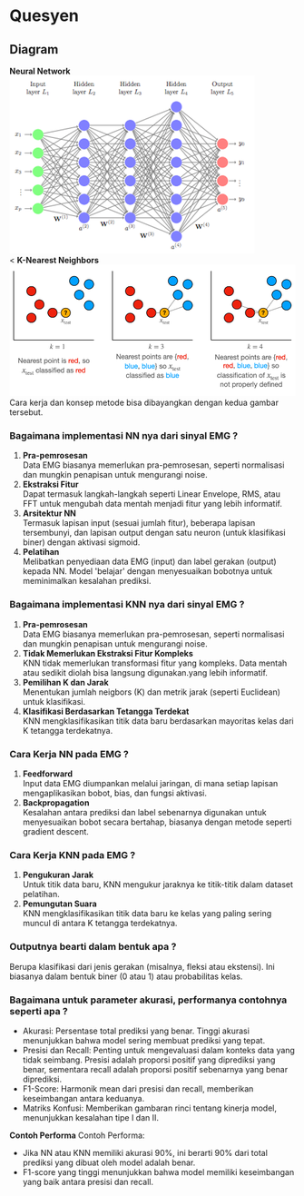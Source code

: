 # Quesyen

## Diagram
<b>Neural Network</b> <br>
![NN Diagram](../image/nnd.png) <br><
<b>K-Nearest Neighbors</b> <br>
![NN Diagram](../image/knnd.png)
Cara kerja dan konsep metode bisa dibayangkan dengan kedua gambar tersebut.

### Bagaimana implementasi NN nya dari sinyal EMG ?
1. <b>Pra-pemrosesan</b> <br>
   Data EMG biasanya memerlukan pra-pemrosesan, seperti normalisasi dan mungkin penapisan untuk mengurangi noise.
2. <b>Ekstraksi Fitur</b> <br>
   Dapat termasuk langkah-langkah seperti Linear Envelope, RMS, atau FFT untuk mengubah data mentah menjadi fitur yang lebih informatif.
3. <b>Arsitektur NN</b> <br> 
   Termasuk lapisan input (sesuai jumlah fitur), beberapa lapisan tersembunyi, dan lapisan output dengan satu neuron (untuk klasifikasi biner) dengan aktivasi sigmoid.
4. <b>Pelatihan</b> <br> 
   Melibatkan penyediaan data EMG (input) dan label gerakan (output) kepada NN. Model 'belajar' dengan menyesuaikan bobotnya untuk meminimalkan kesalahan prediksi.



### Bagaimana implementasi KNN nya dari sinyal EMG ?
1. <b>Pra-pemrosesan</b> <br>
   Data EMG biasanya memerlukan pra-pemrosesan, seperti normalisasi dan mungkin penapisan untuk mengurangi noise.
2. <b>Tidak Memerlukan Ekstraksi Fitur Kompleks</b> <br>
   KNN tidak memerlukan transformasi fitur yang kompleks. Data mentah atau sedikit diolah bisa langsung digunakan.yang lebih informatif.
3. <b>Pemilihan K dan Jarak</b> <br> 
   Menentukan jumlah neigbors (K) dan metrik jarak (seperti Euclidean) untuk klasifikasi.
4. <b>Klasifikasi Berdasarkan Tetangga Terdekat</b> <br> 
   KNN mengklasifikasikan titik data baru berdasarkan mayoritas kelas dari K tetangga terdekatnya.

### Cara Kerja NN pada EMG ?
1. <b>Feedforward </b> <br> 
   Input data EMG diumpankan melalui jaringan, di mana setiap lapisan mengaplikasikan bobot, bias, dan fungsi aktivasi. 
2. <b>Backpropagation</b> <br> 
   Kesalahan antara prediksi dan label sebenarnya digunakan untuk menyesuaikan bobot secara bertahap, biasanya dengan metode seperti gradient descent.

### Cara Kerja KNN pada EMG ?
1. <b>Pengukuran Jarak</b> <br>Untuk titik data baru, KNN mengukur jaraknya ke titik-titik dalam dataset pelatihan.
2. <b>Pemungutan Suara</b> <br>KNN mengklasifikasikan titik data baru ke kelas yang paling sering muncul di antara K tetangga terdekatnya.
   
### Outputnya bearti dalam bentuk apa ?
Berupa klasifikasi dari jenis gerakan (misalnya, fleksi atau ekstensi). Ini biasanya dalam bentuk biner (0 atau 1) atau probabilitas kelas.

### Bagaimana untuk parameter akurasi, performanya contohnya seperti apa ?
- Akurasi: Persentase total prediksi yang benar. Tinggi akurasi menunjukkan bahwa model sering membuat prediksi yang tepat.
- Presisi dan Recall: Penting untuk mengevaluasi dalam konteks data yang tidak seimbang. Presisi adalah proporsi positif yang diprediksi yang benar, sementara recall adalah proporsi positif sebenarnya yang benar diprediksi.
- F1-Score: Harmonik mean dari presisi dan recall, memberikan keseimbangan antara keduanya.
- Matriks Konfusi: Memberikan gambaran rinci tentang kinerja model, menunjukkan kesalahan tipe I dan II. <br>

<b>Contoh Performa</b>
Contoh Performa:

- Jika NN atau KNN memiliki akurasi 90%, ini berarti 90% dari total prediksi yang dibuat oleh model adalah benar.
- F1-score yang tinggi menunjukkan bahwa model memiliki keseimbangan yang baik antara presisi dan recall.
